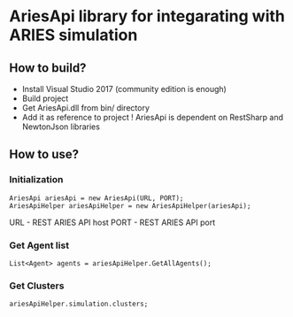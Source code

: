 # AriesApi library for integarating with ARIES simulation

## How to build?
* Install Visual Studio 2017 (community edition is enough)
* Build project
* Get AriesApi.dll from bin/ directory
* Add it as reference to project
! AriesApi is dependent on RestSharp and NewtonJson libraries

## How to use?

### Initialization
```
AriesApi ariesApi = new AriesApi(URL, PORT);
AriesApiHelper ariesApiHelper = new AriesApiHelper(ariesApi);
```
URL - REST ARIES API host
PORT - REST ARIES API port

### Get Agent list
```
List<Agent> agents = ariesApiHelper.GetAllAgents();
```
### Get Clusters
```
ariesApiHelper.simulation.clusters;
```
